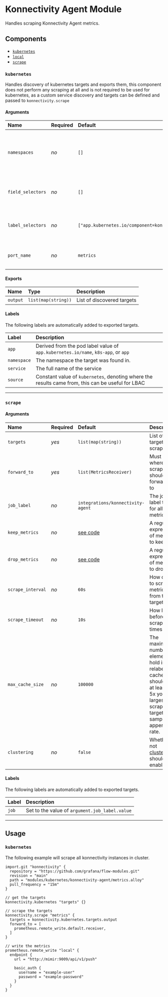 # Konnectivity Agent Module

Handles scraping Konnectivity Agent metrics.

## Components

-   [`kubernetes`](#kubernetes)
-   [`local`](#local)
-   [`scrape`](#scrape)

### `kubernetes`

Handles discovery of kubernetes targets and exports them, this component does not perform any scraping at all and is not required to be used for kubernetes, as a custom service discovery and targets can be defined and passed to `konnectivity.scrape`

#### Arguments

| Name              | Required | Default                                        | Description                                                                                                                               |
| :---------------- | :------- | :--------------------------------------------- | :---------------------------------------------------------------------------------------------------------------------------------------- |
| `namespaces`      | _no_     | `[]`                                           | The namespaces to look for targets in, the default (`[]`) is all namespaces                                                               |
| `field_selectors` | _no_     | `[]`                                           | The [field selectors](https://kubernetes.io/docs/concepts/overview/working-with-objects/field-selectors/) to use to find matching targets |
| `label_selectors` | _no_     | `["app.kubernetes.io/component=konnectivity"]` | The [label selectors](https://kubernetes.io/docs/concepts/overview/working-with-objects/labels/) to use to find matching targets          |
| `port_name`       | _no_     | `metrics`                                      | The of the port to scrape metrics from                                                                                                    |

#### Exports

| Name     | Type                | Description                |
| :------- | :------------------ | :------------------------- |
| `output` | `list(map(string))` | List of discovered targets |

#### Labels

The following labels are automatically added to exported targets.

| Label       | Description                                                                                       |
| :---------- | :------------------------------------------------------------------------------------------------ |
| `app`       | Derived from the pod label value of `app.kubernetes.io/name`, `k8s-app`, or `app`                 |
| `namespace` | The namespace the target was found in.                                                            |
| `service`   | The full name of the service                                                                      |
| `source`    | Constant value of `kubernetes`, denoting where the results came from, this can be useful for LBAC |

---

### `scrape`

#### Arguments

| Name              | Required | Default                           | Description                                                                                                                                         |
| :---------------- | :------- | :-------------------------------- | :-------------------------------------------------------------------------------------------------------------------------------------------------- |
| `targets`         | _yes_    | `list(map(string))`               | List of targets to scrape                                                                                                                           |
| `forward_to`      | _yes_    | `list(MetricsReceiver)`           | Must be a where scraped should be forwarded to                                                                                                      |
| `job_label`       | _no_     | `integrations/konnectivity-agent` | The job label to add for all metrics                                                                                                                |
| `keep_metrics`    | _no_     | [see code](module.river#L228)     | A regular expression of metrics to keep                                                                                                             |
| `drop_metrics`    | _no_     | [see code](module.river#L235)     | A regular expression of metrics to drop                                                                                                             |
| `scrape_interval` | _no_     | `60s`                             | How often to scrape metrics from the targets                                                                                                        |
| `scrape_timeout`  | _no_     | `10s`                             | How long before a scrape times out                                                                                                                  |
| `max_cache_size`  | _no_     | `100000`                          | The maximum number of elements to hold in the relabeling cache.  This should be at least 2x-5x your largest scrape target or samples appended rate. |
| `clustering`      | _no_     | `false`                           | Whether or not [clustering](https://grafana.com/docs/agent/latest/flow/concepts/clustering/) should be enabled                                      |

#### Labels

The following labels are automatically added to exported targets.

| Label | Description                                    |
| :---- | :--------------------------------------------- |
| `job` | Set to the value of `argument.job_label.value` |

---

## Usage

### `kubernetes`

The following example will scrape all konnectivity instances in cluster.

```river
import.git "konnectivity" {
  repository = "https://github.com/grafana/flow-modules.git"
  revision = "main"
  path = "modules/kubernetes/konnectivity-agent/metrics.alloy"
  pull_frequency = "15m"
}

// get the targets
konnectivity.kubernetes "targets" {}

// scrape the targets
konnectivity.scrape "metrics" {
  targets = konnectivity.kubernetes.targets.output
  forward_to = [
    prometheus.remote_write.default.receiver,
  ]
}

// write the metrics
prometheus.remote_write "local" {
  endpoint {
    url = "http://mimir:9009/api/v1/push"

    basic_auth {
      username = "example-user"
      password = "example-password"
    }
  }
}
```
